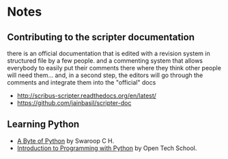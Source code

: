 # Notes

## Contributing to the scripter documentation
there is an official documentation that is edited with a revision system in structured file by a few people. and a commenting system that allows everybody to easily put their comments there where they think other people will need them...
and, in a second step, the editors will go through the comments and integrate them into the "official" docs

- http://scribus-scripter.readthedocs.org/en/latest/
- https://github.com/jainbasil/scripter-doc

## Learning Python

- [A Byte of Python](http://www.swaroopch.com/notes/python/) by Swaroop C H.
- [Introduction to Programming with Python](http://opentechschool.github.io/python-beginners/en/index.html) by Open Tech School.
